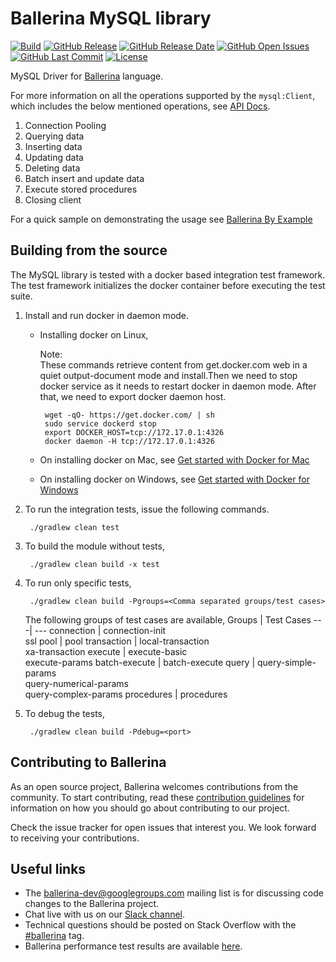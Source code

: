 Ballerina MySQL library
===================

  [![Build](https://github.com/ballerina-platform/module-ballerinax-mysql/workflows/Build/badge.svg)](https://github.com/ballerina-platform/module-ballerinax-mysql/actions?query=workflow%3ABuild)
  [![GitHub Release](https://img.shields.io/github/release/ballerina-platform/module-ballerinax-mysql.svg)](https://central.ballerina.io/ballerinax/mysql)
  [![GitHub Release Date](https://img.shields.io/github/release-date/ballerina-platform/module-ballerinax-mysql.svg)](https://central.ballerina.io/ballerinax/mysql)
  [![GitHub Open Issues](https://img.shields.io/github/issues-raw/ballerina-platform/module-ballerinax-mysql.svg)](https://github.com/ballerina-platform/module-ballerinax-mysql/issues)
  [![GitHub Last Commit](https://img.shields.io/github/last-commit/ballerina-platform/module-ballerinax-mysql.svg)](https://github.com/ballerina-platform/module-ballerinax-mysql/commits/master)
  [![License](https://img.shields.io/badge/License-Apache%202.0-blue.svg)](https://opensource.org/licenses/Apache-2.0)

MySQL Driver for <a target="_blank" href="https://ballerina.io/">Ballerina</a> language.

For more information on all the operations supported by the `mysql:Client`, which includes the below mentioned operations, see [API Docs](https://ballerina.io/swan-lake/learn/api-docs/ballerina/mysql/).

1. Connection Pooling
1. Querying data
1. Inserting data
1. Updating data
1. Deleting data
1. Batch insert and update data
1. Execute stored procedures
1. Closing client

For a quick sample on demonstrating the usage see [Ballerina By Example](https://ballerina.io/swan-lake/learn/by-example/)

## Building from the source

The MySQL library is tested with a docker based integration test framework. The test framework initializes the docker container before executing the test suite.

1. Install and run docker in daemon mode.

    * Installing docker on Linux,

      Note:<br>    These commands retrieve content from get.docker.com web in a quiet output-document mode and install.Then we need to stop docker service as it needs to restart docker in daemon mode. After that, we need to export docker daemon host.

           wget -qO- https://get.docker.com/ | sh
           sudo service dockerd stop
           export DOCKER_HOST=tcp://172.17.0.1:4326
           docker daemon -H tcp://172.17.0.1:4326

    * On installing docker on Mac, see <a target="_blank" href="https://docs.docker.com/docker-for-mac/">Get started with Docker for Mac</a>

    * On installing docker on Windows, see <a target="_blank" href="https://docs.docker.com/docker-for-windows/">Get started with Docker for Windows</a>

2. To run the integration tests, issue the following commands.

        ./gradlew clean test

3. To build the module without tests,

        ./gradlew clean build -x test

4. To run only specific tests,

        ./gradlew clean build -Pgroups=<Comma separated groups/test cases>

    The following groups of test cases are available,
        Groups | Test Cases
        ---| ---
        connection | connection-init<br> ssl
        pool | pool
        transaction | local-transaction <br> xa-transaction
        execute | execute-basic <br> execute-params
        batch-execute | batch-execute 
        query | query-simple-params<br>query-numerical-params<br>query-complex-params
        procedures | procedures

5. To debug the tests,

        ./gradlew clean build -Pdebug=<port>

## Contributing to Ballerina

As an open source project, Ballerina welcomes contributions from the community. To start contributing, read these [contribution guidelines](https://github.com/ballerina-platform/ballerina-lang/blob/master/CONTRIBUTING.md) for information on how you should go about contributing to our project.

Check the issue tracker for open issues that interest you. We look forward to receiving your contributions.

## Useful links

* The ballerina-dev@googlegroups.com mailing list is for discussing code changes to the Ballerina project.
* Chat live with us on our [Slack channel](https://ballerina.io/community/slack/).
* Technical questions should be posted on Stack Overflow with the [#ballerina](https://stackoverflow.com/questions/tagged/ballerina) tag.
* Ballerina performance test results are available [here](performance/benchmarks/summary.md).

